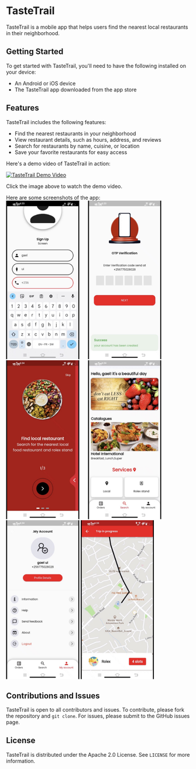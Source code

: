 # TasteTrail

TasteTrail is a mobile app that helps users find the nearest local restaurants in their neighborhood.

## Getting Started

To get started with TasteTrail, you'll need to have the following installed on your device:
- An Android or iOS device
- The TasteTrail app downloaded from the app store

## Features

TasteTrail includes the following features:
- Find the nearest restaurants in your neighborhood
- View restaurant details, such as hours, address, and reviews
- Search for restaurants by name, cuisine, or location
- Save your favorite restaurants for easy access

Here's a demo video of TasteTrail in action:

[![TasteTrail Demo Video](https://img.youtube.com/vi/q9TpF-Nnkdw/0.jpg)](https://github.com/USERNAME/REPOSITORY/raw/main/VIDEO-FILE.mp4)

Click the image above to watch the demo video.

Here are some screenshots of the app:
<br>
<img src="https://github.com/gaelxxl34/E-commerce-Images/blob/main/6.jpg" alt="Screenshot 1" width="200" style="margin-right: 20px;">
<img src="https://github.com/gaelxxl34/E-commerce-Images/blob/main/2.jpg" alt="Screenshot 2" width="200" style="margin-right: 20px;">
<img src="https://github.com/gaelxxl34/E-commerce-Images/blob/main/3%20(2).jpg" alt="Screenshot 3" width="200" style="margin-right: 20px;">
<img src="https://github.com/gaelxxl34/E-commerce-Images/blob/main/4%20(2).jpg" alt="Screenshot 4" width="200">
<img src="https://github.com/gaelxxl34/E-commerce-Images/blob/main/5.jpg" alt="Screenshot 5" width="200">
<img src="https://github.com/gaelxxl34/E-commerce-Images/blob/main/1.jpg" alt="Screenshot 6" width="200">

## Contributions and Issues

TasteTrail is open to all contributors and issues. To contribute, please fork the repository and `git clone`. For issues, please submit to the GitHub issues page.

## License

TasteTrail is distributed under the Apache 2.0 License. See `LICENSE` for more information.
